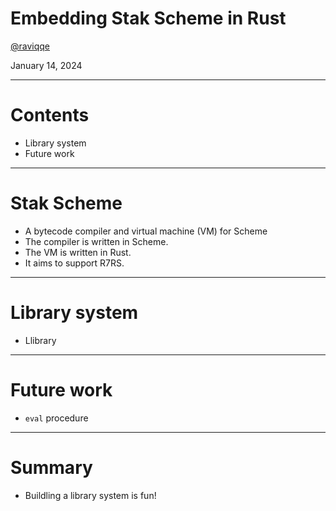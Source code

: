 # Embedding Stak Scheme in Rust

[@raviqqe](https://github.com/raviqqe)

January 14, 2024

---

# Contents

- Library system
- Future work

---

# Stak Scheme

- A bytecode compiler and virtual machine (VM) for Scheme
- The compiler is written in Scheme.
- The VM is written in Rust.
- It aims to support R7RS.

---

# Library system

- Llibrary

---

# Future work

- `eval` procedure

---

# Summary

- Buildling a library system is fun!
